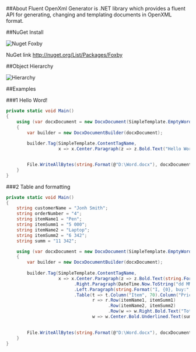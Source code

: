 ##About
Fluent OpenXml Generator is .NET library which provides a fluent API for generating, changing and templating documents in OpenXML format.

##NuGet Install

<img src="http://indycode.github.com/images/Nuget-Foxby.png" alt="Nuget Foxby">

NuGet link http://nuget.org/List/Packages/Foxby

##Object Hierarchy

<img src="http://indycode.github.com/images/Foxby-Hierarchy.png" alt="Hierarchy">

##Examples

###1 Hello Word!
```csharp
private static void Main()
{
    using (var docxDocument = new DocxDocument(SimpleTemplate.EmptyWordFile))
    {
        var builder = new DocxDocumentBuilder(docxDocument);
 
        builder.Tag(SimpleTemplate.ContentTagName,
                    x => x.Center.Paragraph(z => z.Bold.Text("Hello Word!")));


        File.WriteAllBytes(string.Format(@"D:\Word.docx"), docxDocument.ToArray());
    }
}
```
###2 Table and formatting
```csharp
private static void Main()
{
    string customerName = "Jonh Smith";
    string orderNumber = "4";
    string itemName1 = "Pen";
    string itemSumm1 = "5 000";
    string itemName2 = "Laptop";
    string itemSumm2 = "6 342";
    string summ = "11 342";

    using (var docxDocument = new DocxDocument(SimpleTemplate.EmptyWordFile))
    {
        var builder = new DocxDocumentBuilder(docxDocument);
 
        builder.Tag(SimpleTemplate.ContentTagName,
                    x => x.Center.Paragraph(z => z.Bold.Text(string.Format("Offer №{0}", orderNumber)))
                          .Right.Paragraph(DateTime.Now.ToString("dd MMMM yyyy"))
                          .Left.Paragraph(string.Format("I, {0}, buy:", customerName))
                          .Table(t => t.Column("Item", 70).Column("Price", 30),
                                 r => r.Row(itemName1, itemSumm1)
                                       .Row(itemName2, itemSumm2)
                                       .Row(w => w.Right.Bold.Text("Total:"), 
                                 w => w.Center.Bold.Underlined.Text(summ))));
 

        File.WriteAllBytes(string.Format(@"D:\Word.docx"), docxDocument.ToArray());
    }
}
```
 